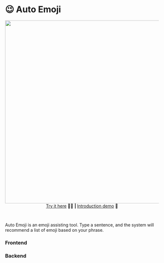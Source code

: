 # 😉 Auto Emoji
<p align="center">
  <img src="https://i.imgur.com/4O6QgfK.gif" width="600" >
  <br/>
  <a href="https://autoemoji.netlify.app/">Try it here</a> 🤘🏼   <b>| </b>    <a href="https://autoemoji.netlify.app/">  Introduction demo</a> 📼
</p>
<br/>

Auto Emoji is an emoji assisting tool. Type a sentence, and the system will recommend a list of emoji based on your phrase.  

### Frontend

### Backend
